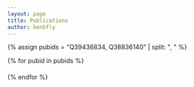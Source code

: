 ```yaml
---
layout: page
title: Publications
author: benbfly
---
```


{% assign pubids = "Q39436834, Q38836140" | split: ", " %}

{% for pubid in pubids %}


<div class="card text-white bg-primary mb-3">
  <div class="card-header" id="citeheader"></div>
  <div class="card-body">
    <h4 class="card-title" id="citename"></h4>
    <p class="card-text" id="{{pubid}}"></p>
  </div>
</div>
<script class="code">
     $('#citename').html("hiya")
     $('#citeheader').html("hiya")
     Cite.async(["{{pubid}}"], function(wikidata) {
     htmlOutput = wikidata.get(opt)
     $('#{{pubid}}').html(htmlOutput)
     _altmetric_embed_init()
   })
</script>

{% endfor %}



